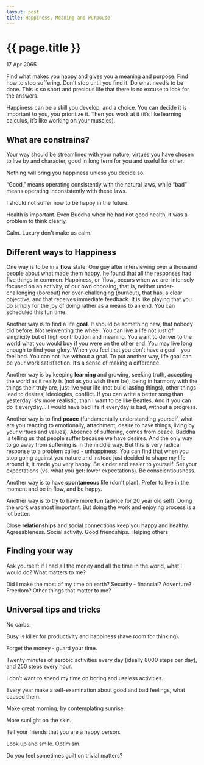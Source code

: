 ```yaml
---
layout: post
title: Happiness, Meaning and Purpouse
---
```


{{ page.title }}
================

<p class="meta">17 Apr 2065</p>

<p>Find what makes you happy and gives you a meaning and purpose. Find how to stop suffering. Don't stop until you find it. Do what need’s to be done. This is so short and precious life that there is no excuse to look for the answers. </p>
<p>Happiness can be a skill you develop, and a choice. You can decide it is important to you, you prioritize it. Then you work at it (it’s like learning calculus, it’s like working on your muscles).</p>

<h2>What are constrains?</h2>
<p>Your way should be streamlined with your nature, virtues you have chosen to live by and character, good in long term for you and useful for other.</p>
<p>Nothing will bring you happiness unless you decide so.</p>
<p>“Good,” means operating consistently with the natural laws, while “bad” means operating inconsistently with these laws.</p>
<p>I should not suffer now to be happy in the future.</p>
<p>Health is important. Even Buddha when he had not good health, it was a problem to think clearly.</p>
<p>Calm. Luxury don't make us calm.</p>

<h2>Different ways to Happiness</h2>
<p>One way is to be in a <b>flow</b> state. One guy after interviewing over a thousand people about what made them happy, he found that all the responses had five things in common. Happiness, or ‘flow’, occurs when we are: intensely focused on an activity, of our own choosing, that is, neither under-challenging (boreout) nor over-challenging (burnout), that has, a clear objective, and that receives immediate feedback. It is like playing that you do simply for the joy of doing rather as a means to an end. You can scheduled this fun time.</p>
<p>Another way is to find a life <b>goal</b>. It should be something new, that nobody did before. Not reinventing the wheel. You can live a life not just of simplicity but of high contribution and meaning. You want to deliver to the world what you would buy if you were on the other end.  You may live long enough to find your glory. When you feel that you don’t have a goal - you feel bad. You can not live without a goal. To put another way, life goal can be your work satisfaction. It’s a sense of making a difference.</p>
<p>Another way is by keeping <b>learning</b> and growing, seeking truth, accepting the world as it really is (not as you wish them be), being in harmony with the things their truly are, just live your life (not build lasting things), other things lead to desires, ideologies, conflict. If you can write a better song than yesterday is's more realistic, than I want to be like Beatles. And if you can do it everyday... I would have bad life if everyday is bad, without a progress.</p>
<p>Another way is to find <b>peace</b> (fundamentally understanding yourself, what are you reacting to emotionally, attachment, desire to have things, living by your virtues and values). Absence of suffering, comes from peace. Buddha is telling us that people suffer because we have desires. And the only way to go away from suffering is in the middle way. But this is very radical response to a problem called - unhappiness. You can find that when you stop going against you nature and instead just decided to shape my life around it, it made you very happy. Be kinder and easier to yourself. Set your expectations (vs. what you get: lower expectations). Be conscientiousness.</p>
<p>Another way is to have <b>spontaneous</b> life (don’t plan). Prefer to live in the moment and be in flow, and be happy. </p>
<p>Another way is to try to have more <b>fun</b> (advice for 20 year old self). Doing the work was most important. But doing the work and enjoying process is a lot better.</p>
<p>Close <b>relationships</b> and social connections keep you happy and healthy. Agreeableness. Social activity. Good friendships. Helping others</p>

<h2>Finding your way</h2>
<p>Ask yourself: if I had all the money and all the time in the world, what I would do? What matters to me?</p>
<p>Did I make the most of my time on earth? Security - financial? Adventure? Freedom? Other things that matter to me?</p>

<h2>Universal tips and tricks</h2>
<p>No carbs.</p>
<p>Busy is killer for productivity and happiness (have room for thinking).</p>
<p>Forget the money - guard your time.</p>
<p>Twenty minutes of aerobic activities every day (ideally 8000 steps per day), and 250 steps every hour.</p>
<p>I don’t want to spend my time on boring and useless activities.</p>
<p>Every year make a self-examination about good and bad feelings, what caused them.</p>
<p>Make great morning, by contemplating sunrise.</p>
<p>More sunlight on the skin.</p>
<p>Tell your friends that you are a happy person.</p>
<p>Look up and smile. Optimism.</p>
<p>Do you feel sometimes guilt on trivial matters?</p>
